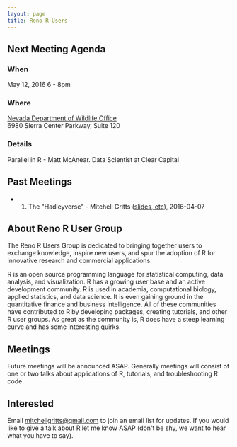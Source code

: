 ```yaml
---
layout: page
title: Reno R Users
---
```


## Next Meeting Agenda

### When  

May 12, 2016 6 - 8pm

### Where  

[Nevada Department of Wildlife Office](https://www.google.com/maps/place/6980+Sierra+Center+Pkwy,+Reno,+NV+89511/@39.4625251,-119.7783017,17z/data=!3m1!4b1!4m2!3m1!1s0x80993fe2bf05a73d:0xb4c1229534d5655b)  
6980 Sierra Center Parkway, Suite 120

### Details

Parallel in R - Matt McAnear. Data Scientist at Clear Capital

## Past Meetings

* 1) The "Hadleyverse" - Mitchell Gritts ([slides, etc](https://drive.google.com/folderview?id=0B1OupsoLNZvkQjl1M29xNWsxVjQ&usp=sharing)), 2016-04-07

##  About Reno R User Group

The Reno R Users Group is dedicated to bringing together users to exchange knowledge, inspire new users, and spur the adoption of R for innovative research and commercial applications.

R is an open source programming language for statistical computing, data analysis, and visualization. R has a growing user base and an active development community. R is used in academia, computational biology, applied statistics, and data science. It is even gaining ground in the quantitative finance and business intelligence. All of these communities have contributed to R by developing packages, creating tutorials, and other R user groups. As great as the community is, R does have a steep learning curve and has some interesting quirks.

## Meetings

Future meetings will be announced ASAP. Generally meetings will consist of one or two talks about applications of R, tutorials, and troubleshooting R code.

## Interested

Email mitchellgritts@gmail.com to join an email list for updates. If you would like to give a talk about R let me know ASAP (don't be shy, we want to hear what you have to say).
